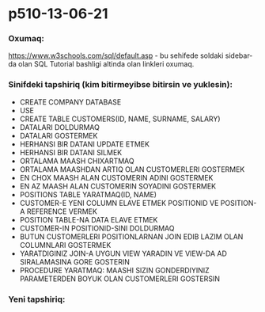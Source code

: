 # p510-13-06-21

### Oxumaq:

https://www.w3schools.com/sql/default.asp - bu sehifede soldaki sidebar-da olan SQL Tutorial bashligi altinda olan linkleri oxumaq.

### Sinifdeki tapshiriq (kim bitirmeyibse bitirsin ve yuklesin):

- CREATE COMPANY DATABASE
- USE
- CREATE TABLE CUSTOMERS(ID, NAME, SURNAME, SALARY)
- DATALARI DOLDURMAQ
- DATALARI GOSTERMEK
- HERHANSI BIR DATANI UPDATE ETMEK
- HERHANSI BIR DATANI SILMEK
- ORTALAMA MAASH CHIXARTMAQ
- ORTALAMA MAASHDAN ARTIQ OLAN CUSTOMERLERI GOSTERMEK
- EN CHOX MAASH ALAN CUSTOMERIN ADINI GOSTERMEK
- EN AZ MAASH ALAN CUSTOMERIN SOYADINI GOSTERMEK
- POSITIONS TABLE YARATMAQ(ID, NAME)
- CUSTOMER-E YENI COLUMN ELAVE ETMEK POSITIONID VE POSITION-A REFERENCE VERMEK
- POSITION TABLE-NA DATA ELAVE ETMEK
- CUSTOMER-IN POSITIONID-SINI DOLDURMAQ
- BUTUN CUSTOMERLERI POSITIONLARNAN JOIN EDIB LAZIM OLAN COLUMNLARI GOSTERMEK
- YARATDIGINIZ JOIN-A UYGUN VIEW YARADIN VE VIEW-DA AD SIRALAMASINA GORE GOSTERIN
- PROCEDURE YARATMAQ: MAASHI SIZIN GONDERDIYINIZ PARAMETERDEN BOYUK OLAN CUSTOMERLERI GOSTERSIN

### Yeni tapshiriq:

